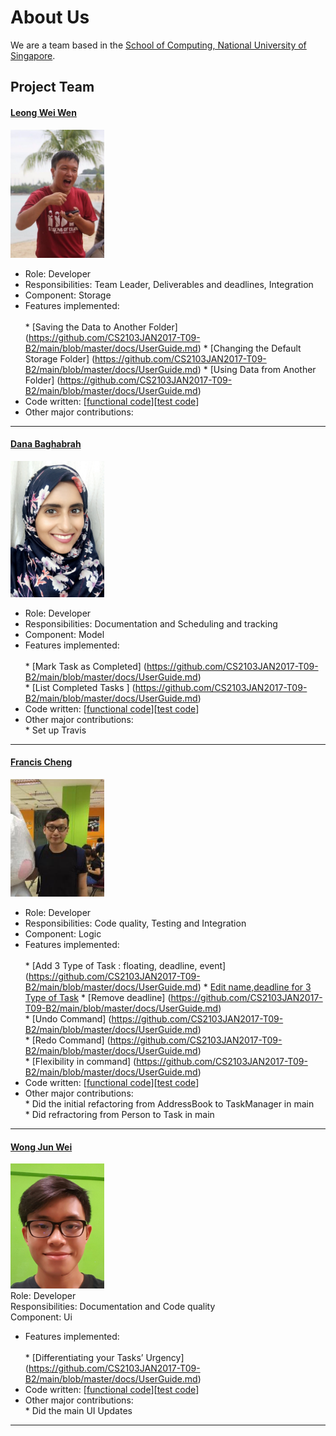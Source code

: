 # About Us

We are a team based in the [School of Computing, National University of Singapore](http://www.comp.nus.edu.sg).

## Project Team

#### [Leong Wei Wen](https://github.com/lwwenz)
<img src="images/lwwenz.png" width="150"><br>
 * Role: Developer <br>
 * Responsibilities: Team Leader, Deliverables and deadlines, Integration <br>
 * Component: Storage
 * Features implemented: <br>  
         * [Saving the Data to Another Folder] (https://github.com/CS2103JAN2017-T09-B2/main/blob/master/docs/UserGuide.md)
         * [Changing the Default Storage Folder] (https://github.com/CS2103JAN2017-T09-B2/main/blob/master/docs/UserGuide.md) 
         * [Using Data from Another Folder] (https://github.com/CS2103JAN2017-T09-B2/main/blob/master/docs/UserGuide.md)
 * Code written: [[functional code](../collated/main/A0140010M.md)][[test code](../collated/test/A0140010M.md)] <br>
 * Other major contributions: <br>
 
-----

#### [Dana Baghabrah](http://github.com/danab101)
<img src="images/danab101.png" width="150"><br>
* Role: Developer <br>
* Responsibilities: Documentation and Scheduling and tracking <br>
* Component: Model
* Features implemented: <br>  
         * [Mark Task as Completed] (https://github.com/CS2103JAN2017-T09-B2/main/blob/master/docs/UserGuide.md) <br> 
         * [List Completed Tasks ] (https://github.com/CS2103JAN2017-T09-B2/main/blob/master/docs/UserGuide.md) <br>
* Code written: [[functional code](../collated/main/A0144902L.md)][[test code](../collated/test/A0144902L.md)] <br>
* Other major contributions: <br>
            * Set up Travis <br>

-----

#### [Francis Cheng](http://github.com/francischeng070)
<img src="images/francischeng070.png" width="150"><br>
* Role: Developer <br>
* Responsibilities: Code quality, Testing and Integration <br>
* Component: Logic <br>
* Features implemented: <br>  
        * [Add 3 Type of Task : floating, deadline, event] (https://github.com/CS2103JAN2017-T09-B2/main/blob/master/docs/UserGuide.md)
        * [Edit name,deadline for 3 Type of Task](https://github.com/CS2103JAN2017-T09-B2/main/blob/master/docs/UserGuide.md)
        * [Remove deadline] (https://github.com/CS2103JAN2017-T09-B2/main/blob/master/docs/UserGuide.md)<br>
        * [Undo Command] (https://github.com/CS2103JAN2017-T09-B2/main/blob/master/docs/UserGuide.md) <br>
        * [Redo Command] (https://github.com/CS2103JAN2017-T09-B2/main/blob/master/docs/UserGuide.md) <br>
        * [Flexibility in command] (https://github.com/CS2103JAN2017-T09-B2/main/blob/master/docs/UserGuide.md) <br>
* Code written: [[functional code](../collated/main/A0139926R.md)][[test code](../collated/test/A0139926R.md)] <br>
* Other major contributions: <br>
           * Did the initial refactoring from AddressBook to TaskManager in main <br>
           * Did refractoring from Person to Task in main

-----

#### [Wong Jun Wei](http://github.com/wjunwei94)
<img src="images/wjunwei94.png" width="150"><br>
Role: Developer <br>
Responsibilities: Documentation and Code quality <br>
Component: Ui
* Features implemented: <br>  
        * [Differentiating your Tasks’ Urgency] (https://github.com/CS2103JAN2017-T09-B2/main/blob/master/docs/UserGuide.md)
* Code written: [[functional code](../collated/main/A0139154E.md)][[test code](../collated/test/A0139154E.md)] <br>
* Other major contributions: <br>
           * Did the main UI Updates <br>
-----
